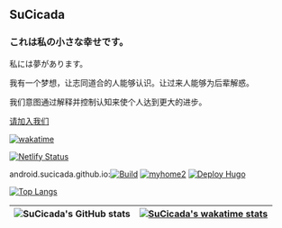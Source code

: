 ## SuCicada
### これは私の小さな幸せです。

私には夢があります。

我有一个梦想，让志同道合的人能够认识。让过来人能够为后辈解惑。

我们意图通过解释并控制认知来使个人达到更大的进步。

[请加入我们](https://sucicada.github.io)

[![wakatime](https://wakatime.com/badge/user/3fc02189-032a-48aa-9fc5-2a62f91ef4f9.svg)](https://wakatime.com/@SuCicada)

[![Netlify Status](https://api.netlify.com/api/v1/badges/19a619d9-7f66-48a0-b581-997ccec9ae30/deploy-status)](https://app.netlify.com/sites/sucicada/deploys)

android.sucicada.github.io:[![Build](https://github.com/SuCicada/android.sucicada.github.io/actions/workflows/main.yml/badge.svg)](https://github.com/SuCicada/android.sucicada.github.io/actions/workflows/main.yml)
[![myhome2](https://github.com/pengeman/myhome2/actions/workflows/main.yml/badge.svg)](https://github.com/pengeman/myhome2/actions/workflows/main.yml)
[![Deploy Hugo](https://github.com/SuCicada/mysite-hugo/actions/workflows/gh-pages.yml/badge.svg)](https://github.com/SuCicada/mysite-hugo/actions/workflows/gh-pages.yml)


[![Top Langs](https://github-readme-stats.vercel.app/api/top-langs/?username=SuCicada&layout=compact)](https://github.com/SuCicada)

| ![SuCicada's GitHub stats](https://github-readme-stats.vercel.app/api?username=SuCicada&show_icons=true&theme=default) | [![SuCicada's wakatime stats](https://github-readme-stats.vercel.app/api/wakatime?username=SuCicada&layout=compact)](https://wakatime.com/@SuCicada) |
| ------------------------------------------------------------ | ------------------------------------------------------------ |
